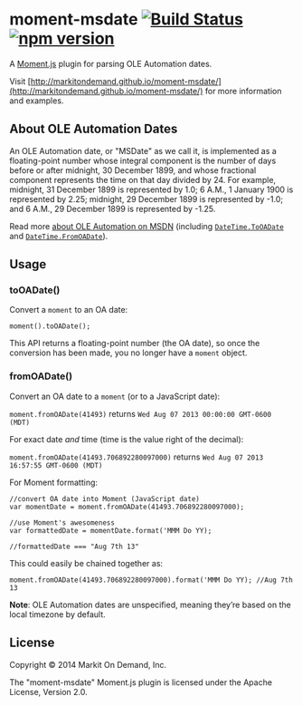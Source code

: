 # moment-msdate [![Build Status](https://travis-ci.org/markitondemand/moment-msdate.svg?branch=master)](https://travis-ci.org/markitondemand/moment-msdate) [![npm version](https://badge.fury.io/js/moment-msdate.svg)](https://badge.fury.io/js/moment-msdate)

A [Moment.js](http://momentjs.com/) plugin for parsing OLE Automation dates. 

Visit [http://markitondemand.github.io/moment-msdate/](http://markitondemand.github.io/moment-msdate/) for more information and examples.

## About OLE Automation Dates

An OLE Automation date, or "MSDate" as we call it, is implemented as a floating-point number whose integral component is the number of days before or after midnight, 30 December 1899, and whose fractional component represents the time on that day divided by 24. For example, midnight, 31 December 1899 is represented by 1.0; 6 A.M., 1 January 1900 is represented by 2.25; midnight, 29 December 1899 is represented by -1.0; and 6 A.M., 29 December 1899 is represented by -1.25.

Read more [about OLE Automation on MSDN](http://msdn.microsoft.com/en-us/library/dt80be78(v=vs.71).aspx) (including [`DateTime.ToOADate`](http://msdn.microsoft.com/en-us/library/system.datetime.tooadate.aspx) and [`DateTime.FromOADate`](http://msdn.microsoft.com/en-us/library/system.datetime.fromoadate.aspx)).

## Usage

### toOADate()

Convert a `moment` to an OA date:

`moment().toOADate();`

This API returns a floating-point number (the OA date), so once the conversion has been made, you no longer have a `moment` object.

### fromOADate()

Convert an OA date to a `moment` (or to a JavaScript date):

`moment.fromOADate(41493)` returns `Wed Aug 07 2013 00:00:00 GMT-0600 (MDT)`

For exact date _and_ time (time is the value right of the decimal):

`moment.fromOADate(41493.706892280097000)` returns `Wed Aug 07 2013 16:57:55 GMT-0600 (MDT)`

For Moment formatting:

```
//convert OA date into Moment (JavaScript date)
var momentDate = moment.fromOADate(41493.706892280097000);

//use Moment's awesomeness
var formattedDate = momentDate.format('MMM Do YY);

//formattedDate === "Aug 7th 13"
```

This could easily be chained together as:

`moment.fromOADate(41493.706892280097000).format('MMM Do YY); //Aug 7th 13`

**Note**: OLE Automation dates are unspecified, meaning they’re based on the local timezone by default.

## License

Copyright &copy; 2014 Markit On Demand, Inc.

The "moment-msdate" Moment.js plugin is licensed under the Apache License, Version 2.0.
